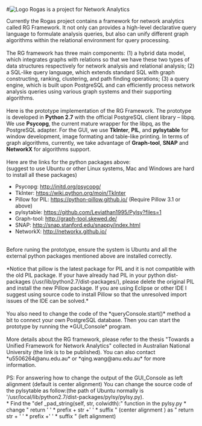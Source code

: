 #![Logo](https://cecs.anu.edu.au/sites/default/files/styles/anu_doublenarrow_440_scale/public/images/rogas-web.jpg?itok=JfEfhc1_)
Rogas is a project for Network Analytics

Currently the Rogas project contains a framework for network analytics called RG Framework. 
It not only can provides a high-level declarative query language to 
formulate analysis queries, but also can unify different graph algorithms 
within the relational environment for query processing.
<br>
<br>
The RG framework has three main components: (1) a hybrid data model, which 
integrates graphs with relations so that we have these two types of data 
structures respectively for network analysis and relational analysis; 
(2) a SQL-like query language, which extends standard SQL with 
graph constructing, ranking, clustering, and path finding operations; 
(3) a query engine, which is built upon PostgreSQL and can efficiently process 
network analysis queries using various graph systems and 
their supporting algorithms.
<br>
<br>
Here is the prototype implementation of the RG Framework. The prototype
is developed in **Python 2.7** with the official PostgreSQL client library – libpq. 
We use **Psycopg**, the current mature wrapper for the libpq, as the 
PostgreSQL adapter. For the GUI, we use **TkInter**, **PIL**, and **pylsytable**
for window development, image formating and table-like printing. In terms of 
graph algorithms, currently, we take advantage of **Graph-tool**, **SNAP** and 
**NetworkX** for algorithms support.
<br>
<br>
Here are the links for the python packages above:
<br>
(suggest to use Ubuntu or other Linux systems, Mac and Windows are hard to install all these packages)
* Psycopg: http://initd.org/psycopg/
* TkInter: https://wiki.python.org/moin/TkInter
* Pillow for PIL: https://python-pillow.github.io/  (Require Pillow 3.1 or above)
* pylsytable: https://github.com/Leviathan1995/Pylsy?files=1
* Graph-tool: http://graph-tool.skewed.de/
* SNAP: http://snap.stanford.edu/snappy/index.html
* NetworkX: http://networkx.github.io/  

<br>
Before runing the prototype, ensure the system is Ubuntu and all the external 
python packages mentioned above are installed correctly. 
<br>
<br>
*Notice that pillow is 
the latest package for PIL and it is not compatible with the old PIL package. 
If your have already had PIL in your python dist-packages (/usr/lib/python2.7/dist-packages/),
please delete the original PIL and install the new Pillow package. If you are using Eclipse or 
other IDE I suggest using source code to install Pillow so that the unresolved import 
issues of the IDE can be solved.* 
<br>
<br>
You also need to change the code of the *queryConsole.start()* method a bit 
to connect your own PostgreSQL database. Then you can start the prototype 
by running the *GUI_Console* program.
<br>
<br>
More details about the RG framework, please refer to 
the thesis "Towards a Unified Framework for Network Analytics" collected in 
Australian National University (the link is to be published). You can also 
contact *u5506264@anu.edu.au* or *qing.wang@anu.edu.au* for more information.
<br>
<br>
PS: For answering how to change the output of the GUI_Console as left alignment (default is center alignment)
You can change the source code of the pylsytable as follow:(the path of Ubuntu normally is 
'/usr/local/lib/python2.7/dist-packages/pylsy/pylsy.py).
<br>
* Find the "def _pad_string(self, str, colwidth):" function in the pylsy.py
* change " return ' ' * prefix + str +' ' * suffix " (center alignment ) as " return str + ' ' * prefix +' ' * suffix " (left alignment)

